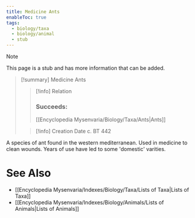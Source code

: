 ```yaml
---
title: Medicine Ants
enableToc: true
tags:
  - biology/taxa
  - biology/animal
  - stub
---
```


> [!note]
> This page is a stub and has more information that can be added.

> [!summary] Medicine Ants
> > [!info] Relation
> > ### Succeeds:
> > [[Encyclopedia Mysenvaria/Biology/Taxa/Ants|Ants]]
>
> > [!info] Creation Date
> > c. BT 442

A species of ant found in the western mediterranean. Used in medicine to clean wounds. Years of use have led to some 'domestic' varities.

# See Also
- [[Encyclopedia Mysenvaria/Indexes/Biology/Taxa/Lists of Taxa|Lists of Taxa]]
- [[Encyclopedia Mysenvaria/Indexes/Biology/Animals/Lists of Animals|Lists of Animals]]
